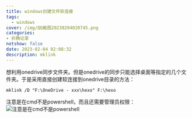 ```yaml
---
title: windows创建文件软连接
tags:
  - windows
cover: /img/QQ截图20230204020745.png
categories:
- 折腾记录
notshow: false
date: 2023-02-04 02:08:32
description: mklink
---
```

想利用onedrive同步文件夹。但是onedrive的同步只能选择桌面等指定的几个文件夹。于是采用直接创建软连接到onedrive目录的方法：
```
mklink /D "F:\OneDrive - xxx\hexo" F:\hexo
```
注意是在cmd不是powershell，而且还需要管理员权限：
![注意是在cmd不是powershell](/img/QQ截图20230204020745.png)
